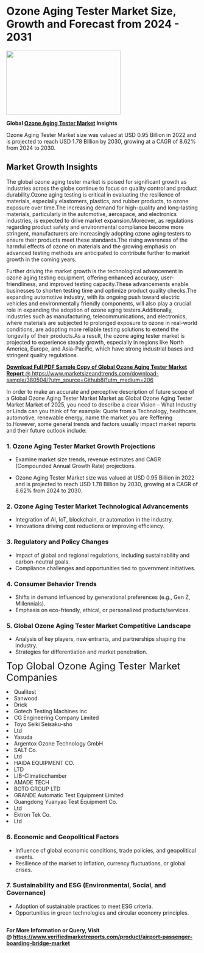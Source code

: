 <H1>Ozone Aging Tester Market Size, Growth and Forecast from 2024 - 2031</H1><img class="aligncenter size-medium wp-image-584254" src="https://thirdeyenews.in/wp-content/uploads/2024/09/Global-Market-Research-300x168.jpeg" alt="" width="300" height="168" /><p><strong>Global&nbsp;<a href="https://www.marketsizeandtrends.com/download-sample/380504/?utm_source=Github8j?utm_medium=206">Ozone Aging Tester Market</a> Insights</strong></p><p>Ozone Aging Tester Market size was valued at USD 0.95 Billion in 2022 and is projected to reach USD 1.78 Billion by 2030, growing at a CAGR of 8.62% from 2024 to 2030.</p><p><h2>Market Growth Insights</h2> <p>The global ozone aging tester market is poised for significant growth as industries across the globe continue to focus on quality control and product durability.Ozone aging testing is critical in evaluating the resilience of materials, especially elastomers, plastics, and rubber products, to ozone exposure over time.The increasing demand for high-quality and long-lasting materials, particularly in the automotive, aerospace, and electronics industries, is expected to drive market expansion.Moreover, as regulations regarding product safety and environmental compliance become more stringent, manufacturers are increasingly adopting ozone aging testers to ensure their products meet these standards.The rising awareness of the harmful effects of ozone on materials and the growing emphasis on advanced testing methods are anticipated to contribute further to market growth in the coming years.</p> <p><a href="#"></a></p> <p>Further driving the market growth is the technological advancement in ozone aging testing equipment, offering enhanced accuracy, user-friendliness, and improved testing capacity.These advancements enable businesses to shorten testing time and optimize product quality checks.The expanding automotive industry, with its ongoing push toward electric vehicles and environmentally friendly components, will also play a crucial role in expanding the adoption of ozone aging testers.Additionally, industries such as manufacturing, telecommunications, and electronics, where materials are subjected to prolonged exposure to ozone in real-world conditions, are adopting more reliable testing solutions to extend the longevity of their products.As a result, the ozone aging tester market is projected to experience steady growth, especially in regions like North America, Europe, and Asia-Pacific, which have strong industrial bases and stringent quality regulations.<p><a href="#"></p><p><span class=""><strong>Download Full PDF Sample Copy of Global Ozone Aging Tester Market Report</strong> @ <a href="https://www.marketsizeandtrends.com/download-sample/380504/?utm_source=Github8j?utm_medium=206" target="_blank">https://www.marketsizeandtrends.com/download-sample/380504/?utm_source=Github8j?utm_medium=206</a></span></p><p>In order to make an accurate and perceptive description of future scope of a Global&nbsp;Ozone Aging Tester Market Market as Global&nbsp;Ozone Aging Tester Market Market of 2025, you need to describe a clear Vision &ndash; What Industry or Linda can you think of for example: Quote from a Technology, healthcare, automotive, renewable energy, name the market you are Reffering to.However, some general trends and factors usually impact market reports and their future outlook include:</p><h3>1.&nbsp;<strong>Ozone Aging Tester Market Growth Projections</strong></h3><ul><li>Examine market size trends, revenue estimates and CAGR (Compounded Annual Growth Rate) projections.</li><li><p>Ozone Aging Tester Market size was valued at USD 0.95 Billion in 2022 and is projected to reach USD 1.78 Billion by 2030, growing at a CAGR of 8.62% from 2024 to 2030.</p></li></ul><h3>2.&nbsp;<strong>Ozone Aging Tester Market Technological Advancements</strong></h3><ul><li>Integration of AI, IoT, blockchain, or automation in the industry.</li><li>Innovations driving cost reductions or improving efficiency.</li></ul><h3>3.&nbsp;<strong>Regulatory and Policy Changes</strong></h3><ul><li>Impact of global and regional regulations, including sustainability and carbon-neutral goals.</li><li>Compliance challenges and opportunities tied to government initiatives.</li></ul><h3>4.&nbsp;<strong>Consumer Behavior Trends</strong></h3><ul><li>Shifts in demand influenced by generational preferences (e.g., Gen Z, Millennials).</li><li>Emphasis on eco-friendly, ethical, or personalized products/services.</li></ul><h3>5.&nbsp;<strong>Global Ozone Aging Tester Market Competitive Landscape</strong></h3><ul><li>Analysis of key players, new entrants, and partnerships shaping the industry.</li><li>Strategies for differentiation and market penetration.</li></ul><p data-pm-slice="1 1 []"><span style="color: inherit; font-family: inherit; font-size: 25px;">Top Global Ozone Aging Tester Market Companies</span></p><div class="" data-test-id=""><p><li>Qualitest</li><li> Sanwood</li><li> Drick</li><li> Gotech Testing Machines Inc</li><li> CG Engineering Company Limited</li><li> Toyo Seiki Seisaku-sho</li><li> Ltd</li><li> Yasuda</li><li> Argentox Ozone Technology GmbH</li><li> SALT Co.</li><li>Ltd</li><li> HAIDA EQUIPMENT CO.</li><li> LTD</li><li> LIB-Climaticchamber</li><li> AMADE TECH</li><li> BOTO GROUP LTD</li><li> GRANDE Automatic Test Equipment Limited</li><li> Guangdong Yuanyao Test Equipment Co.</li><li> Ltd</li><li> Ektron Tek Co.</li><li> Ltd</li></p></div><h3>6.&nbsp;<strong>Economic and Geopolitical Factors</strong></h3><ul><li>Influence of global economic conditions, trade policies, and geopolitical events.</li><li>Resilience of the market to inflation, currency fluctuations, or global crises.</li></ul><h3>7.&nbsp;<strong>Sustainability and ESG (Environmental, Social, and Governance)</strong></h3><ul><li>Adoption of sustainable practices to meet ESG criteria.</li><li>Opportunities in green technologies and circular economy principles.</li></ul><h2><strong style="font-size: 14px;">For More Information or Query, Visit @&nbsp;</strong><a style="background-color: #ffffff; font-size: 14px;" href="https://www.marketsizeandtrends.com/report/ozone-aging-tester-market/" target="_blank">https://www.verifiedmarketreports.com/product/airport-passenger-boarding-bridge-market</a></h2>